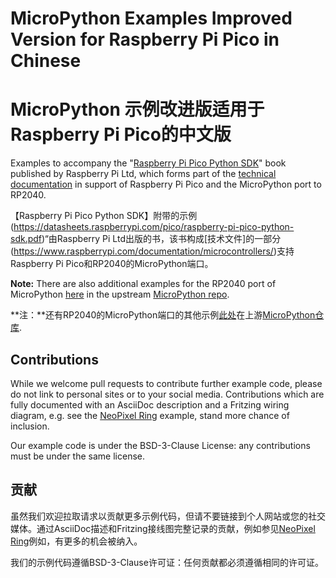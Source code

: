 # MicroPython Examples Improved Version for Raspberry Pi Pico in Chinese
# MicroPython 示例改进版适用于Raspberry Pi Pico的中文版

Examples to accompany the "[Raspberry Pi Pico Python SDK](https://datasheets.raspberrypi.com/pico/raspberry-pi-pico-python-sdk.pdf)" book published by Raspberry Pi Ltd, which forms part of the [technical documentation](https://www.raspberrypi.com/documentation/microcontrollers/) in support of Raspberry Pi Pico and the MicroPython port to RP2040.

【Raspberry Pi Pico Python SDK】附带的示例(https://datasheets.raspberrypi.com/pico/raspberry-pi-pico-python-sdk.pdf)“由Raspberry Pi Ltd出版的书，该书构成[技术文件]的一部分(https://www.raspberrypi.com/documentation/microcontrollers/)支持Raspberry Pi Pico和RP2040的MicroPython端口。

**Note:** There are also additional examples for the RP2040 port of MicroPython [here](https://github.com/micropython/micropython/tree/master/examples/rp2) in the upstream [MicroPython repo](https://github.com/micropython/micropython).

**注：**还有RP2040的MicroPython端口的其他示例[此处](https://github.com/micropython/micropython/tree/master/examples/rp2)在上游[MicroPython仓库](https://github.com/micropython/micropython).

## Contributions

While we welcome pull requests to contribute further example code, please do not link to personal sites or to your social media. Contributions which are fully documented with an AsciiDoc description and a Fritzing wiring diagram, e.g. see the [NeoPixel Ring](https://github.com/raspberrypi/pico-micropython-examples/tree/master/pio/neopixel_ring) example, stand more chance of inclusion.

Our example code is under the BSD-3-Clause License: any contributions must be under the same license.

## 贡献

虽然我们欢迎拉取请求以贡献更多示例代码，但请不要链接到个人网站或您的社交媒体。通过AsciiDoc描述和Fritzing接线图完整记录的贡献，例如参见[NeoPixel Ring](https://github.com/raspberrypi/pico-micropython-examples/tree/master/pio/neopixel_ring)例如，有更多的机会被纳入。

我们的示例代码遵循BSD-3-Clause许可证：任何贡献都必须遵循相同的许可证。